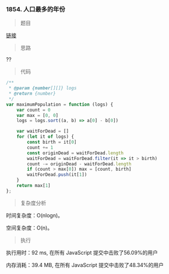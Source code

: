 ### 1854. 人口最多的年份

> 题目

[链接](https://leetcode-cn.com/problems/maximum-population-year/)

> 思路

??

> 代码

```js
/**
 * @param {number[][]} logs
 * @return {number}
 */
var maximumPopulation = function (logs) {
    var count = 0
    var max = [0, 0] 
    logs = logs.sort((a, b) => a[0] - b[0]) 

    var waitForDead = []
    for (let it of logs) {
        const birth = it[0]
        count += 1
        const originDead = waitForDead.length
        waitForDead = waitForDead.filter(it => it > birth)
        count -= originDead - waitForDead.length
        if (count > max[0]) max = [count, birth]
        waitForDead.push(it[1])
    }
    return max[1]
};
```

> 复杂度分析

时间复杂度：O(nlogn)。

空间复杂度：O(n)。

> 执行

执行用时：92 ms, 在所有 JavaScript 提交中击败了56.09%的用户

内存消耗：39.4 MB, 在所有 JavaScript 提交中击败了48.34%的用户
